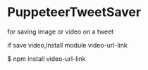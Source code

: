 # PuppeteerTweetSaver

for saving image or video on a tweet

if save video,install module video-url-link

$ npm install video-url-link
